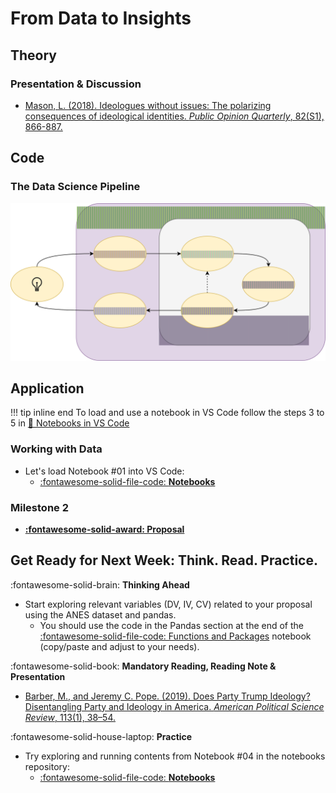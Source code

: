 # From Data to Insights

## **Theory**
### Presentation & Discussion

- [Mason, L. (2018). Ideologues without issues: The polarizing consequences of ideological identities. *Public Opinion Quarterly*, 82(S1), 866-887.](https://academic.oup.com/poq/article/82/S1/866/4951269?login=true)


## **Code**

### The Data Science Pipeline
![Variables](../images/ds-pipeline.svg)


## **Application**
!!! tip inline end
    To load and use a notebook in VS Code follow the steps 3 to 5 in [📘 Notebooks in VS Code](../resources/notebook-vscode.md)
### Working with Data


- Let's load Notebook \#01 into VS Code: 
    - [:fontawesome-solid-file-code: **Notebooks**](https://github.com/mickaeltemporao/data-analysis-codespace/tree/main/notebooks)

### Milestone 2

- [**:fontawesome-solid-award: Proposal**](https://colab.research.google.com/github/mickaeltemporao/data-analysis/blob/main/materials/assignment-2.ipynb)    


## **Get Ready for Next Week: Think. Read. Practice.**
:fontawesome-solid-brain: **Thinking Ahead**

- Start exploring relevant variables (DV, IV, CV) related to your proposal using the ANES dataset and pandas. 
    - You should use the code in the Pandas section at the end of the [:fontawesome-solid-file-code: Functions and Packages](https://colab.research.google.com/github/mickaeltemporao/itds/blob/main/materials/03-functions-and-packages.ipynb) notebook (copy/paste and adjust to your needs).

:fontawesome-solid-book: **Mandatory Reading, Reading Note & Presentation**

- [Barber, M., and Jeremy C. Pope. (2019). Does Party Trump Ideology? Disentangling Party and Ideology in America. *American Political Science Review*, 113(1), 38–54.](https://www.cambridge.org/core/journals/american-political-science-review/article/does-party-trump-ideology-disentangling-party-and-ideology-in-america/B5BAD0AE947BD3CF18D51D399263C8D3)

:fontawesome-solid-house-laptop: **Practice**

- Try exploring and running contents from Notebook \#04 in the notebooks repository: 
    - [:fontawesome-solid-file-code: **Notebooks**](https://github.com/mickaeltemporao/data-analysis-codespace/tree/main/notebooks)
